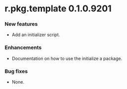 # r.pkg.template 0.1.0.9201

### New features

* Add an initializer script.

### Enhancements

* Documentation on how to use the initialize a package.

### Bug fixes

* None.